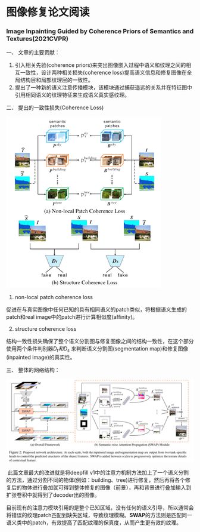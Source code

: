 # 图像修复论文阅读

### Image Inpainting Guided by Coherence Priors of Semantics and Textures(2021CVPR)

一、 文章的主要贡献：

1. 引入相关先验(coherence priors)来突出图像嵌入过程中语义和纹理之间的相互一致性，设计两种相关损失(coherence loss)提高语义信息和修复图像在全局结构层和局部纹理层的一致性。
2. 提出了一种新的语义注意传播模块，该模块通过捕获遥远的关系并在特征图中引用相同语义的纹理特征来生成语义真实感纹理。

二、 提出的一致性损失(Coherence Loss)

<img src="pic\image-20221009173901382.png" alt="image-20221009173901382" style="zoom:67%;" />

1.  non-local patch coherence loss

​		促进在与真实图像中任何已知的具有相同语义的patch类似，将根据语义生成的patch和real image中的patch进行计算相似度(affinity)。

2. structure coherence loss

​		结构一致性损失确保了整个语义分割图与修复图像之间的结构一致性，在这个部分使用两个条件判别器$D_t和D_s$ 来判断语义分割图(segmentation map)和修复图像(inpainted image)的真实性。

三、 整体的网络结构：

<img src="pic\image-20221009155204447.png" alt="image-20221009155204447" style="zoom:80%;" />

​		此篇文章最大的改进就是将deepfill v1中的注意力机制方法加上了一个语义分割的方法，通过分割不同的物体(例如：building、tree)进行修复，然后再将各个修复后的物体进行叠加就可得到整体修复的图像（前景），再和背景进行叠加输入到扩张卷积中就得到了decoder出的图像。

​		目前现有的注意力模块引用的是整个已知区域，没有任何的语义引导，所以通常会将错误的纹理patch匹配到缺失区域，导致纹理模糊。**SWAP**的方法则是匹配同一语义类中的patch，有效提高了匹配纹理的保真度，从而产生更有效的纹理。




